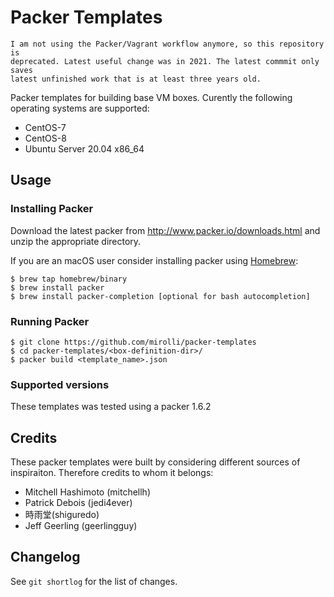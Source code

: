 # Packer Templates

    I am not using the Packer/Vagrant workflow anymore, so this repository is
    deprecated. Latest useful change was in 2021. The latest commmit only saves
    latest unfinished work that is at least three years old.

Packer templates for building base VM boxes. Curently the following operating systems
are supported:

* CentOS-7
* CentOS-8
* Ubuntu Server 20.04 x86\_64


## Usage

### Installing Packer

Download the latest packer from <http://www.packer.io/downloads.html>
and unzip the appropriate directory.

If you are an macOS user consider installing packer using [Homebrew](http://brew.sh/):

    $ brew tap homebrew/binary
    $ brew install packer
    $ brew install packer-completion [optional for bash autocompletion]

### Running Packer

    $ git clone https://github.com/mirolli/packer-templates
    $ cd packer-templates/<box-definition-dir>/
    $ packer build <template_name>.json

### Supported versions

These templates was tested using a packer 1.6.2

## Credits

These packer templates were built by considering different sources of inspiraiton. Therefore credits to whom it belongs:

* Mitchell Hashimoto (mitchellh)
* Patrick Debois (jedi4ever)
* 時雨堂(shiguredo)
* Jeff Geerling (geerlingguy)

## Changelog

See `git shortlog` for the list of changes.

